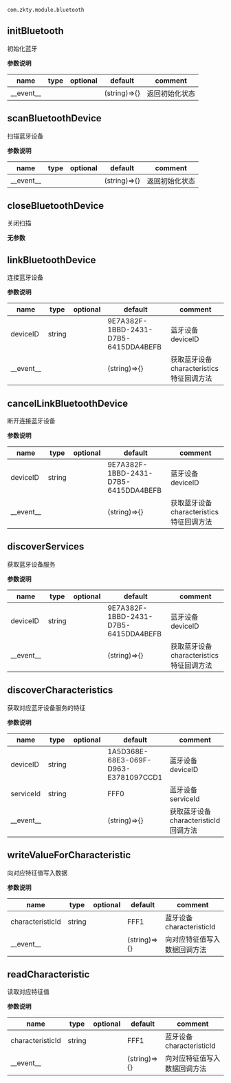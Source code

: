 
`
com.zkty.module.bluetooth
`



## initBluetooth

初始化蓝牙

	
**参数说明**

| name                        | type      | optional | default   | comment  |
| --------------------------- | --------- | -------- | --------- |--------- |
| \_\_event\_\_ |  |  | (string)=>{} | 返回初始化状态 |


## scanBluetoothDevice

扫描蓝牙设备

	
**参数说明**

| name                        | type      | optional | default   | comment  |
| --------------------------- | --------- | -------- | --------- |--------- |
| \_\_event\_\_ |  |  | (string)=>{} | 返回初始化状态 |


## closeBluetoothDevice

关闭扫描

	
**无参数**




## linkBluetoothDevice

连接蓝牙设备

	
**参数说明**

| name                        | type      | optional | default   | comment  |
| --------------------------- | --------- | -------- | --------- |--------- |
| deviceID | string |  | 9E7A382F-1BBD-2431-D7B5-6415DDA4BEFB | 蓝牙设备deviceID |
| \_\_event\_\_ |  |  | (string)=>{} | 获取蓝牙设备characteristics特征回调方法 |


## cancelLinkBluetoothDevice

断开连接蓝牙设备

	
**参数说明**

| name                        | type      | optional | default   | comment  |
| --------------------------- | --------- | -------- | --------- |--------- |
| deviceID | string |  | 9E7A382F-1BBD-2431-D7B5-6415DDA4BEFB | 蓝牙设备deviceID |
| \_\_event\_\_ |  |  | (string)=>{} | 获取蓝牙设备characteristics特征回调方法 |


## discoverServices

获取蓝牙设备服务

	
**参数说明**

| name                        | type      | optional | default   | comment  |
| --------------------------- | --------- | -------- | --------- |--------- |
| deviceID | string |  | 9E7A382F-1BBD-2431-D7B5-6415DDA4BEFB | 蓝牙设备deviceID |
| \_\_event\_\_ |  |  | (string)=>{} | 获取蓝牙设备characteristics特征回调方法 |


## discoverCharacteristics

获取对应蓝牙设备服务的特征

	
**参数说明**

| name                        | type      | optional | default   | comment  |
| --------------------------- | --------- | -------- | --------- |--------- |
| deviceID | string |  | 1A5D368E-68E3-069F-D963-E3781097CCD1 | 蓝牙设备deviceID |
| serviceId | string |  | FFF0 | 蓝牙设备serviceId |
| \_\_event\_\_ |  |  | (string)=>{} | 获取蓝牙设备characteristicId回调方法 |


## writeValueForCharacteristic

向对应特征值写入数据

	
**参数说明**

| name                        | type      | optional | default   | comment  |
| --------------------------- | --------- | -------- | --------- |--------- |
| characteristicId | string |  | FFF1 | 蓝牙设备characteristicId |
| \_\_event\_\_ |  |  | (string)=>{} | 向对应特征值写入数据回调方法 |


## readCharacteristic

读取对应特征值

	
**参数说明**

| name                        | type      | optional | default   | comment  |
| --------------------------- | --------- | -------- | --------- |--------- |
| characteristicId | string |  | FFF1 | 蓝牙设备characteristicId |
| \_\_event\_\_ |  |  | (string)=>{} | 向对应特征值写入数据回调方法 |

    